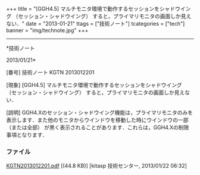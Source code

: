 ﻿+++
title = "[GGH4.5] マルチモニタ環境で動作するセッションをシャドウイング （セッション・シャドウイング） すると，プライマリモニタの画面しか見えない．"
date = "2013-01-21"
ttags = ["技術ノート"]
tcategories = ["tech"]
banner = "img/technote.jpg"
+++

-----------------------------------------------------------------------------------------------------------------------------

*技術ノート

2013/01/21*


[番号]
技術ノート KGTN 2013012201

[現象]
[GGH4.5] マルチモニタ環境で動作するセッションをシャドウイング
（セッション・シャドウイング）
すると，プライマリモニタの画面しか見えない．

[説明]
GGH4.Xのセッション・シャドウイング機能は，プライマリモニタのみを表示します．また他のモニタからウインドウを移動した時にウインドウの一部
（または全部）
が黒く表示されることがあります．これらは，GGH4.Xの制限事項となります．


### ファイル

 
 


[KGTN2013012201.pdf](http://techreport.kitasp.net/attachments/download/1188/KGTN2013012201.pdf)
 [(44.8 KB)] [kitasp 技術センター, 2013/01/22
06:32]


 


 

